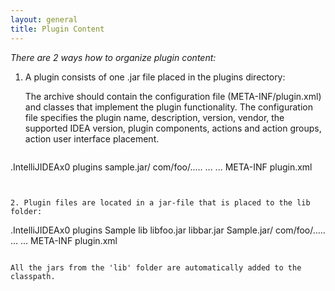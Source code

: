 ```yaml
---
layout: general
title: Plugin Content
---
```


*There are 2 ways how to organize plugin content:*

1. A plugin consists of one .jar file placed in the plugins directory:

   The archive should contain the configuration file (META-INF/plugin.xml) and classes that implement the plugin functionality.
   The configuration file specifies the plugin name, description, version, vendor, the supported IDEA version, plugin components, actions and action groups, action user interface placement.

   ```
.IntelliJIDEAx0
	plugins
		sample.jar/
			com/foo/.....
				...
				...
			META-INF
				plugin.xml
   ```
   

2. Plugin files are located in a jar-file that is placed to the lib folder:

   ```
.IntelliJIDEAx0
	plugins
		Sample
			lib
				libfoo.jar
				libbar.jar
				Sample.jar/
    				com/foo/.....
	    			...
					...
					META-INF
						plugin.xml
   ```

   All the jars from the 'lib' folder are automatically added to the classpath.